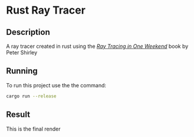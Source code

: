 # Rust Ray Tracer

## Description
A ray tracer created in rust using the [_Ray Tracing in One Weekend_](https://raytracing.github.io/books/RayTracingInOneWeekend.html) book by Peter Shirley 

## Running

To run this project use the the command: 

```bash
cargo run --release
```

## Result 

This is the final render
